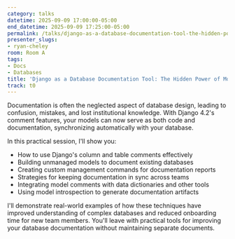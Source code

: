 ```yaml
---
category: talks
datetime: 2025-09-09 17:00:00-05:00
end_datetime: 2025-09-09 17:25:00-05:00
permalink: /talks/django-as-a-database-documentation-tool-the-hidden-power-of-model-comments/
presenter_slugs:
- ryan-cheley
room: Room A
tags:
- Docs
- Databases
title: 'Django as a Database Documentation Tool: The Hidden Power of Model Comments'
track: t0
---
```


Documentation is often the neglected aspect of database design, leading to confusion, mistakes, and lost institutional knowledge. With Django 4.2's comment features, your models can now serve as both code and documentation, synchronizing automatically with your database.

In this practical session, I'll show you:
- How to use Django's column and table comments effectively
- Building unmanaged models to document existing databases
- Creating custom management commands for documentation reports
- Strategies for keeping documentation in sync across teams
- Integrating model comments with data dictionaries and other tools
- Using model introspection to generate documentation artifacts

I'll demonstrate real-world examples of how these techniques have improved understanding of complex databases and reduced onboarding time for new team members. You'll leave with practical tools for improving your database documentation without maintaining separate documents.